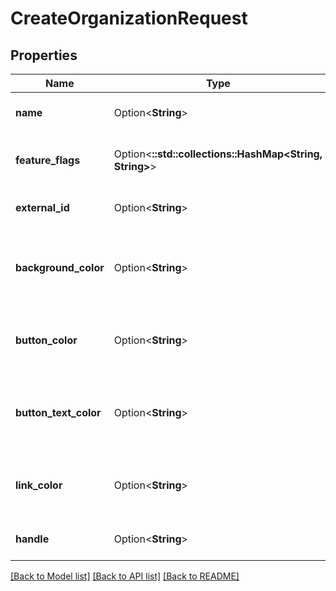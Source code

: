 # CreateOrganizationRequest

## Properties

Name | Type | Description | Notes
------------ | ------------- | ------------- | -------------
**name** | Option<**String**> | The organization's name. | [optional]
**feature_flags** | Option<**::std::collections::HashMap<String, String>**> | The organization's feature flag settings. | [optional]
**external_id** | Option<**String**> | The organization's ID. | [optional]
**background_color** | Option<**String**> | The organization's brand settings - background color. | [optional]
**button_color** | Option<**String**> | The organization's brand settings - button color. | [optional]
**button_text_color** | Option<**String**> | The organization's brand settings - button text color. | [optional]
**link_color** | Option<**String**> | The organization's brand settings - link color. | [optional]
**handle** | Option<**String**> | The organization's handle. | [optional]

[[Back to Model list]](../README.md#documentation-for-models) [[Back to API list]](../README.md#documentation-for-api-endpoints) [[Back to README]](../README.md)


